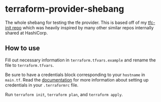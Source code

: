 # terraform-provider-shebang

The whole shebang for testing the tfe provider. This is based off of my [tfc-init repo](https://github.com/acespacecase/tfc-init) which was heavily inspired by many other similar repos internally shared at HashiCorp.

## How to use

Fill out necessary information in `terraform.tfvars.example` and rename the file to `terraform.tfvars`. 

Be sure to have a credentials block corresponding to your `hostname` in `main.tf`. Read the [documentation](https://www.terraform.io/docs/commands/cli-config.html#credentials) for more information about setting up credentials in your `.terraformrc` file.

Run `terraform init`, `terraform plan`, and `terraform apply`.